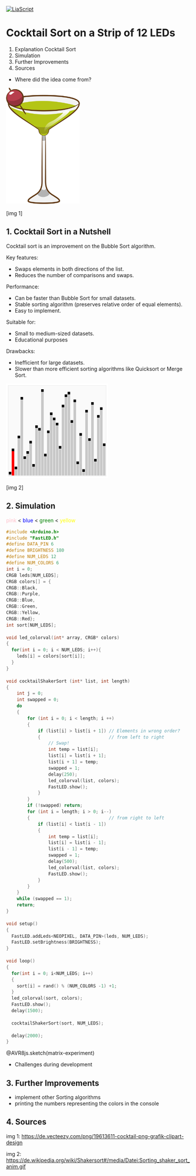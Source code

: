 <!--

author:   
version:  0.1.0
language: EN
narrator: US English Female Female

import: https://raw.githubusercontent.com/liaTemplates/AVR8js/main/README.md
import: https://raw.githubusercontent.com/liascript-templates/plantUML/master/README.md
import: https://github.com/liascript/CodeRunner

-->

[![LiaScript](https://raw.githubusercontent.com/LiaScript/LiaScript/master/badges/course.svg)](https://liascript.github.io/course/?https://github.com/HansGrundig/ROB-Cocktailsort/blob/main/README.md)

# Cocktail Sort on a Strip of 12 LEDs

1. Explanation Cocktail Sort
2. Simulation
3. Further Improvements
4. Sources

- Where did the idea come from?

<img src="./img/Cocktail.png" width="200">

[img 1]


## 1. Cocktail Sort in a Nutshell

Cocktail sort is an improvement on the Bubble Sort algorithm.

Key features:

- Swaps elements in both directions of the list.
- Reduces the number of comparisons and swaps.

Performance:

- Can be faster than Bubble Sort for small datasets.
- Stable sorting algorithm (preserves relative order of equal elements).
- Easy to implement.

Suitable for:

- Small to medium-sized datasets.
- Educational purposes

Drawbacks:

- Inefficient for large datasets.
- Slower than more efficient sorting algorithms like        Quicksort or Merge Sort.

<img src="./img/Animation.gif" alt="Cocktail Sort Animation">

[img 2]




## 2. Simulation

<span style="color:pink">
pink
</span>
<
<span style="color:blue">
blue
</span>
<
<span style="color:green">
green
</span>
<
<span style="color:yellow">
yellow
</span>


<div id="matrix-experiment">
<wokwi-neopixel-matrix pin="6" cols="12" rows="1"></wokwi-neopixel-matrix>
<span id="simulation-time"></span>
</div>

```cpp             Cocktail Sort Simulation
#include <Arduino.h>
#include "FastLED.h"
#define DATA_PIN 6
#define BRIGHTNESS 180
#define NUM_LEDS 12
#define NUM_COLORS 6
int i = 0;
CRGB leds[NUM_LEDS];
CRGB colors[] = {
CRGB::Black,
CRGB::Purple,
CRGB::Blue,
CRGB::Green,
CRGB::Yellow,
CRGB::Red};
int sort[NUM_LEDS];

void led_colorval(int* array, CRGB* colors)
{
  for(int i = 0; i < NUM_LEDS; i++){
    leds[i] = colors[sort[i]];
  }
}

void cocktailShakerSort (int* list, int length)
{
    int j = 0;
    int swapped = 0;
    do
    {
        for (int i = 0; i < length; i ++)
        {
            if (list[i] > list[i + 1]) // Elements in wrong order?
            {                          // from left to right
                // Swap!
                int temp = list[i];
                list[i] = list[i + 1];
                list[i + 1] = temp;
                swapped = 1;
                delay(250); 
                led_colorval(list, colors);
                FastLED.show(); 
            }
        }
        if (!swapped) return;
        for (int i = length; i > 0; i--)
        {                              // from right to left
            if (list[i] < list[i - 1])
            {
                int temp = list[i];
                list[i] = list[i - 1];
                list[i - 1] = temp;
                swapped = 1;
                delay(500); 
                led_colorval(list, colors);
                FastLED.show(); 
            }
        }
    }
    while (swapped == 1);
    return;
}

void setup()
{
  FastLED.addLeds<NEOPIXEL, DATA_PIN>(leds, NUM_LEDS);
  FastLED.setBrightness(BRIGHTNESS);
}

void loop()
{
  for(int i = 0; i<NUM_LEDS; i++)
  {
    sort[i] = rand() % (NUM_COLORS -1) +1;
  }
  led_colorval(sort, colors);
  FastLED.show();
  delay(1500);

  cocktailShakerSort(sort, NUM_LEDS);
  
  delay(2000);
}
```
@AVR8js.sketch(matrix-experiment)

- Challenges during development

## 3. Further Improvements
- implement other Sorting algorithms 
- printing the numbers representing the colors in the console

## 4. Sources

img 1: https://de.vecteezy.com/png/19613611-cocktail-png-grafik-clipart-design

img 2: https://de.wikipedia.org/wiki/Shakersort#/media/Datei:Sorting_shaker_sort_anim.gif 

